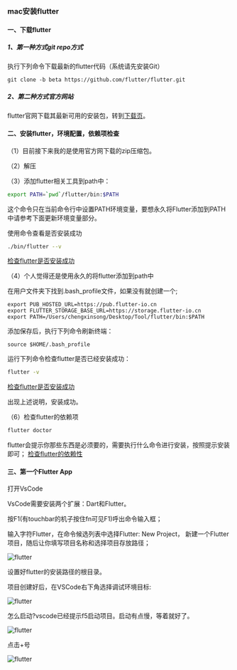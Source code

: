 ### mac安装flutter

#### 一、下载flutter
##### 1、第一种方式git repo方式
执行下列命令下载最新的flutter代码（系统请先安装Git）
```git
git clone -b beta https://github.com/flutter/flutter.git
```

##### 2、第二种方式官方网站
flutter官网下载其最新可用的安装包，转到[下载页](https://flutter.dev/docs/get-started/install)。


#### 二、安装flutter，环境配置，依赖项检查
（1）目前接下来我的是使用官方网下载的zip压缩包。

（2）解压

（3）添加flutter相关工具到path中：
```bash
export PATH=`pwd`/flutter/bin:$PATH
```
这个命令只在当前命令行中设置PATH环境变量，要想永久将Flutter添加到PATH中请参考下面更新环境变量部分。

使用命令查看是否安装成功
```bash
./bin/flutter --v
```
[检查flutter是否安装成功](http://static.chengxinsong.cn/image/flutter/flutter-1.jpg)

（4）个人觉得还是使用永久的将flutter添加到path中

在用户文件夹下找到.bash_profile文件，如果没有就创建一个;

```text
export PUB_HOSTED_URL=https://pub.flutter-io.cn 
export FLUTTER_STORAGE_BASE_URL=https://storage.flutter-io.cn 
export PATH=/Users/chengxinsong/Desktop/Tool/flutter/bin:$PATH
```
添加保存后，执行下列命令刷新终端：
```
source $HOME/.bash_profile
```
运行下列命令检查flutter是否已经安装成功：
```bash
flutter -v
```
[检查flutter是否安装成功](http://static.chengxinsong.cn/image/flutter/flutter-2.jpg)

出现上述说明，安装成功。

（6）检查flutter的依赖项
```bash
flutter doctor
```
flutter会提示你那些东西是必须要的，需要执行什么命令进行安装，按照提示安装即可；
[检查flutter的依赖性](http://static.chengxinsong.cn/image/flutter/flutter-3.jpg)


#### 三、第一个Flutter App
打开VsCode

VsCode需要安装两个扩展：Dart和Flutter。

按F1(有touchbar的机子按住fn可见F1)呼出命令输入框；

输入字符Flutter，在命令候选列表中选择Flutter: New Project，
新建一个Flutter项目，随后让你填写项目名称和选择项目存放路径；

![flutter](http://static.chengxinsong.cn/image/flutter/flutter-5.jpg)

设置好flutter的安装路径的根目录。

项目创建好后，在VSCode右下角选择调试环境目标:

![flutter](http://static.chengxinsong.cn/image/flutter/flutter-6.jpg)

怎么启动?vscode已经提示f5启动项目。启动有点慢，等着就好了。

![flutter](http://static.chengxinsong.cn/image/flutter/flutter-7.jpg)

点击+号

![flutter](http://static.chengxinsong.cn/image/flutter/flutter-8.jpg)

